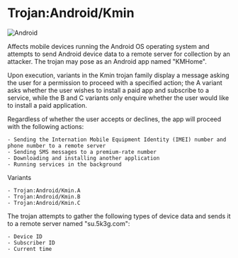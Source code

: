 # Trojan:Android/Kmin
![Android](https://img.shields.io/badge/Android-3DDC84?style=for-the-badge&logo=android&logoColor=white)

Affects mobile devices running the Android OS operating system and attempts to send Android device data to a remote server for collection by an attacker. The trojan may pose as an Android app named "KMHome".

Upon execution, variants in the Kmin trojan family display a message asking the user for a permission to proceed with a specified action; the A variant asks whether the user wishes to install a paid app and subscribe to a service, while the B and C variants only enquire whether the user would like to install a paid application.

Regardless of whether the user accepts or declines, the app will proceed with the following actions:

    - Sending the Internation Mobile Equipment Identity (IMEI) number and phone number to a remote server
    - Sending SMS messages to a premium-rate number
    - Downloading and installing another application
    - Running services in the background

Variants

    - Trojan:Android/Kmin.A
    - Trojan:Android/Kmin.B
    - Trojan:Android/Kmin.C
The trojan attempts to gather the following types of device data and sends it to a remote server named "su.5k3g.com":

    - Device ID
    - Subscriber ID
    - Current time

